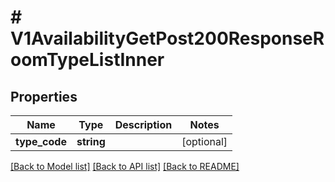 # # V1AvailabilityGetPost200ResponseRoomTypeListInner

## Properties

Name | Type | Description | Notes
------------ | ------------- | ------------- | -------------
**type_code** | **string** |  | [optional]

[[Back to Model list]](../../README.md#models) [[Back to API list]](../../README.md#endpoints) [[Back to README]](../../README.md)
